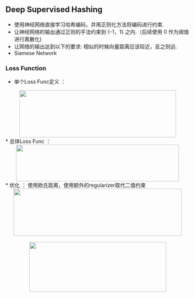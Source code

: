 ## Deep Supervised Hashing  
* 使用神经网络直接学习哈希编码，并用正则化方法将编码进行约束.    
* 让神经网络的输出通过正则的手法约束到 {-1，1} 之内.（后续使用 0 作为阈值进行离散化)
* 让网络的输出达到以下的要求: 相似的时候向量距离应该较近，反之则远.
* Siamese Network

### Loss Function  
* 单个Loss Func定义 ：  
<div align=center><img width="429" height="129" src="https://img-blog.csdn.net/20160908141822237"/></div>  
* 总体Loss Func ：
<div align=center><img width="446" height="100" src="https://img-blog.csdn.net/20160908141831771"/></div>  
* 优化 ：  
  使用欧氏距离，使用额外的regularizer取代二值约束  
<div align=center><img width="460" height="129" src="https://img-blog.csdn.net/20160908141840503"/></div> <br>
<div align=center><img width="375" height="136" src="https://img-blog.csdn.net/20160908141848503"/></div>
